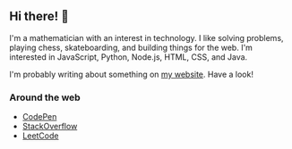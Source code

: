 ## Hi there! 👋

I'm a mathematician with an interest in technology. I like solving problems, playing chess, skateboarding, and building things for the web. I'm interested in JavaScript, Python, Node.js, HTML, CSS, and Java.

I'm probably writing about something on [my website](https://tannerdolby.com). Have a look!

### Around the web
- [CodePen][codepen]
- [StackOverflow][stackoverflow]
- [LeetCode][leetcode]

[leetcode]: https://leetcode.com/gnaare/
[codepen]: https://codepen.io/tannerdolby
[stackoverflow]: https://stackoverflow.com/users/11389581/tanner-dolby
